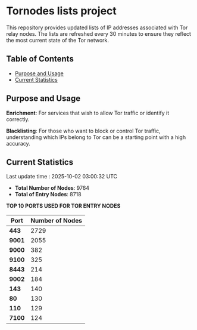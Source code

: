 # Tornodes lists project

This repository provides updated lists of IP addresses associated with Tor relay nodes. The lists are refreshed every 30 minutes to ensure they reflect the most current state of the Tor network.

## Table of Contents

- [Purpose and Usage](#purpose-and-usage)
- [Current Statistics](#current-statistics)


## Purpose and Usage

**Enrichment**: For services that wish to allow Tor traffic or identify it correctly.

**Blacklisting**: For those who want to block or control Tor traffic, understanding which IPs belong to Tor can be a starting point with a high accuracy.

## Current Statistics

Last update time : 2025-10-02 03:00:32 UTC

- **Total Number of Nodes**: 9764
- **Total of Entry Nodes**: 8718

**TOP 10 PORTS USED FOR TOR ENTRY NODES**

| **Port** | **Number of Nodes** |
|------|-----------------|
| **443**   | 2729  |
| **9001**   | 2055  |
| **9000**   | 382  |
| **9100**   | 325  |
| **8443**   | 214  |
| **9002**   | 184  |
| **143**   | 140  |
| **80**   | 130  |
| **110**   | 129  |
| **7100**   | 124  |

